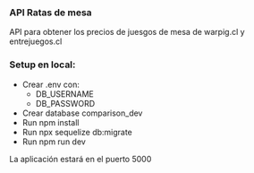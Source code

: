 ### API Ratas de mesa

API para obtener los precios de juesgos de mesa de warpig.cl y entrejuegos.cl

### Setup en local:

* Crear .env con:
    * DB_USERNAME
    * DB_PASSWORD
* Crear database comparison_dev
* Run npm install
* Run npx sequelize db:migrate
* Run npm run dev

La aplicación estará en el puerto 5000


